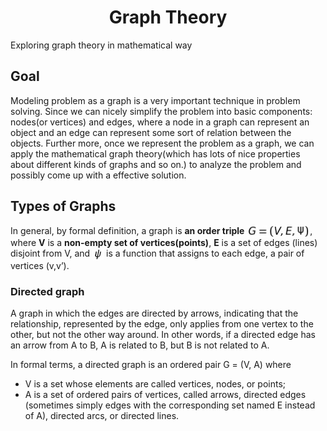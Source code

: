 <h1 align="center"><strong>Graph Theory</strong></h1>
Exploring graph theory in mathematical way</br>
<h2>Goal</h2>
Modeling problem as a graph is a very important technique in problem solving. Since we can nicely simplify the problem into basic components: nodes(or vertices) and edges, where a node in a graph can represent an object and an edge can represent some sort of relation between the objects. Further more, once we represent the problem as a graph, we can apply the mathematical graph theory(which has lots of nice properties about different kinds of graphs and so on.) to analyze the problem and possibly come up with a effective solution. 
<h2>Types of Graphs</h2>
<p>In general, by formal definition, a graph is <strong>an order triple</strong> <img src="G.jpg" align="center" border="0" alt="G=(V,E,\psi) " width="101" height="19" />, where <strong>V</strong> is a <strong>non-empty set of vertices(points)</strong>, <strong>E</strong> is a set of edges (lines) disjoint from V, and <img src="psi.jpg" align="center" border="0" alt="\psi" width="18" height="19" /> is a function that assigns to each edge, a pair of vertices (v,v’).</p>
<h3>Directed graph</h3>
<p>A graph in which the edges are directed by arrows, indicating that the relationship, represented by the edge, only applies from one vertex to the other, but not the other way around. In other words, if a directed edge has an arrow from A to B, A is related to B, but B is not related to A.</p>
<p>In formal terms, a directed graph is an ordered pair G = (V, A) where
<ul>
  <li>V is a set whose elements are called vertices, nodes, or points;</li>
  <li>A is a set of ordered pairs of vertices, called arrows, directed edges (sometimes simply edges with the corresponding set named E instead of A), directed arcs, or directed lines.</li>
</ul>
</p
